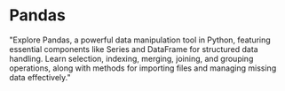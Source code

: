 # Pandas
"Explore Pandas, a powerful data manipulation tool in Python, featuring essential components like Series and DataFrame for structured data handling. Learn selection, indexing, merging, joining, and grouping operations, along with methods for importing files and managing missing data effectively."
